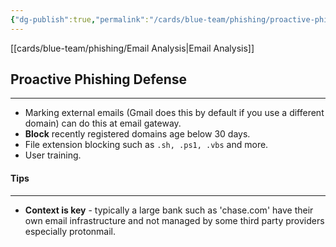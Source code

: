 ```yaml
---
{"dg-publish":true,"permalink":"/cards/blue-team/phishing/proactive-phishing-defense/"}
---
```


[[cards/blue-team/phishing/Email Analysis\|Email Analysis]]
## Proactive Phishing Defense
---
- Marking external emails (Gmail does this by default if you use a different domain) can do this at email gateway.
- **Block** recently registered domains age below 30 days.
- File extension blocking such as `.sh, .ps1, .vbs` and more.
- User training.
#### Tips
---
- **Context is key** - typically a large bank such as 'chase.com' have their own email infrastructure and not managed by some third party providers especially protonmail.
